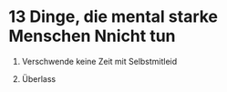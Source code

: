 # 13 Dinge, die mental starke Menschen Nnicht tun

1. Verschwende keine Zeit mit Selbstmitleid

2. Überlass
